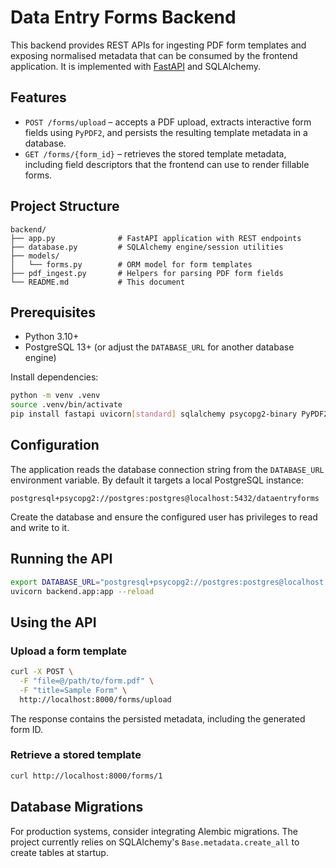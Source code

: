 # Data Entry Forms Backend

This backend provides REST APIs for ingesting PDF form templates and exposing
normalised metadata that can be consumed by the frontend application. It is
implemented with [FastAPI](https://fastapi.tiangolo.com/) and SQLAlchemy.

## Features

* `POST /forms/upload` – accepts a PDF upload, extracts interactive form fields
  using `PyPDF2`, and persists the resulting template metadata in a database.
* `GET /forms/{form_id}` – retrieves the stored template metadata, including
  field descriptors that the frontend can use to render fillable forms.

## Project Structure

```
backend/
├── app.py              # FastAPI application with REST endpoints
├── database.py         # SQLAlchemy engine/session utilities
├── models/
│   └── forms.py        # ORM model for form templates
├── pdf_ingest.py       # Helpers for parsing PDF form fields
└── README.md           # This document
```

## Prerequisites

* Python 3.10+
* PostgreSQL 13+ (or adjust the `DATABASE_URL` for another database engine)

Install dependencies:

```bash
python -m venv .venv
source .venv/bin/activate
pip install fastapi uvicorn[standard] sqlalchemy psycopg2-binary PyPDF2
```

## Configuration

The application reads the database connection string from the `DATABASE_URL`
environment variable. By default it targets a local PostgreSQL instance:

```
postgresql+psycopg2://postgres:postgres@localhost:5432/dataentryforms
```

Create the database and ensure the configured user has privileges to read and
write to it.

## Running the API

```bash
export DATABASE_URL="postgresql+psycopg2://postgres:postgres@localhost:5432/dataentryforms"
uvicorn backend.app:app --reload
```

## Using the API

### Upload a form template

```bash
curl -X POST \
  -F "file=@/path/to/form.pdf" \
  -F "title=Sample Form" \
  http://localhost:8000/forms/upload
```

The response contains the persisted metadata, including the generated form ID.

### Retrieve a stored template

```bash
curl http://localhost:8000/forms/1
```

## Database Migrations

For production systems, consider integrating Alembic migrations. The project
currently relies on SQLAlchemy's `Base.metadata.create_all` to create tables at
startup.
